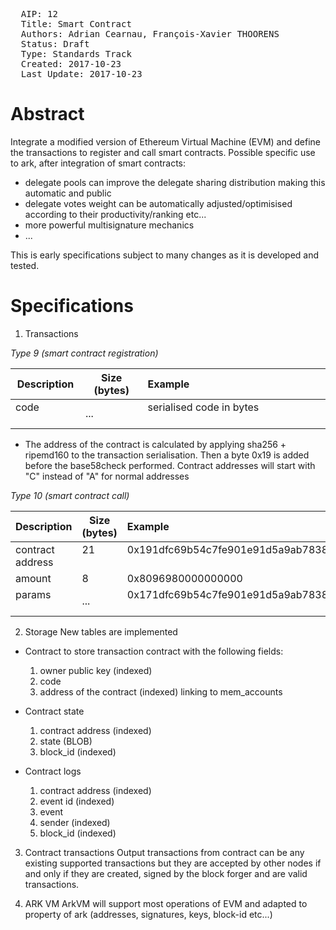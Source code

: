 
<pre>
  AIP: 12
  Title: Smart Contract
  Authors: Adrian Cearnau, François-Xavier THOORENS <fx.thoorens@ark.io>
  Status: Draft
  Type: Standards Track
  Created: 2017-10-23
  Last Update: 2017-10-23
</pre>

Abstract
========
Integrate a modified version of Ethereum Virtual Machine (EVM) and define the transactions to register and call smart contracts.
Possible specific use to ark, after integration of smart contracts:
- delegate pools can improve the delegate sharing distribution making this automatic and public
- delegate votes weight can be automatically adjusted/optimisised according to their productivity/ranking etc...
- more powerful multisignature mechanics
- ...

This is early specifications subject to many changes as it is developed and tested.

Specifications
==============

1. Transactions 

*Type 9 (smart contract registration)*

| Description         | Size (bytes)  | Example                                                              |
| -------------       | ------------- | :-------                                                             |
| code                | ...           | serialised code in bytes                                             |

- The address of the contract is calculated by applying sha256 + ripemd160 to the transaction serialisation.
Then a byte 0x19 is added before the base58check performed.
Contract addresses will start with "C" instead of "A" for normal addresses

*Type 10 (smart contract call)*

| Description         | Size (bytes)  | Example                                                              |
| -------------       | ------------- | :-------                                                             |
| contract address    | 21            | 0x191dfc69b54c7fe901e91d5a9ab78388645e2427ea                         |
| amount              | 8             | 0x8096980000000000                                                   |
| params              | ...           | 0x171dfc69b54c7fe901e91d5a9ab78388645e2427ea                         |


2. Storage
New tables are implemented
- Contract to store transaction contract with the following fields:
  1. owner public key (indexed)
  2. code
  3. address of the contract (indexed) linking to mem_accounts
  
- Contract state
  1. contract address (indexed)
  2. state (BLOB)
  3. block_id (indexed)

- Contract logs
  1. contract address (indexed)
  2. event id (indexed)
  2. event
  3. sender (indexed)
  4. block_id (indexed)

3. Contract transactions
Output transactions from contract can be any existing supported transactions but they are accepted by other nodes if and only if they are created, signed by the block forger and are valid transactions. 

4. ARK VM
ArkVM will support most operations of EVM and adapted to property of ark (addresses, signatures, keys, block-id etc...)
